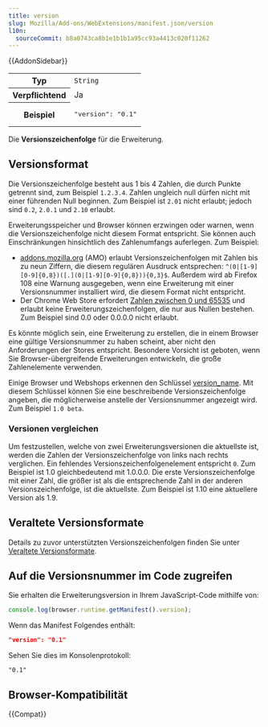```yaml
---
title: version
slug: Mozilla/Add-ons/WebExtensions/manifest.json/version
l10n:
  sourceCommit: b8a0743ca8b1e1b1b1a95cc93a4413c020f11262
---
```


{{AddonSidebar}}

<table class="fullwidth-table standard-table">
  <tbody>
    <tr>
      <th scope="row">Typ</th>
      <td><code>String</code></td>
    </tr>
    <tr>
      <th scope="row">Verpflichtend</th>
      <td>Ja</td>
    </tr>
    <tr>
      <th scope="row">Beispiel</th>
      <td><pre class="brush: json">"version": "0.1"</pre></td>
    </tr>
  </tbody>
</table>

Die **Versionszeichenfolge** für die Erweiterung.

## Versionsformat

Die Versionszeichenfolge besteht aus 1 bis 4 Zahlen, die durch Punkte getrennt sind, zum Beispiel `1.2.3.4`. Zahlen ungleich null dürfen nicht mit einer führenden Null beginnen. Zum Beispiel ist `2.01` nicht erlaubt; jedoch sind `0.2`, `2.0.1` und `2.10` erlaubt.

Erweiterungsspeicher und Browser können erzwingen oder warnen, wenn die Versionszeichenfolge nicht diesem Format entspricht. Sie können auch Einschränkungen hinsichtlich des Zahlenumfangs auferlegen. Zum Beispiel:

- [addons.mozilla.org](https://addons.mozilla.org/) (AMO) erlaubt Versionszeichenfolgen mit Zahlen bis zu neun Ziffern, die diesem regulären Ausdruck entsprechen: `^(0|[1-9][0-9]{0,8})([.](0|[1-9][0-9]{0,8})){0,3}$`. Außerdem wird ab Firefox 108 eine Warnung ausgegeben, wenn eine Erweiterung mit einer Versionsnummer installiert wird, die diesem Format nicht entspricht.
- Der Chrome Web Store erfordert [Zahlen zwischen 0 und 65535](https://developer.chrome.com/docs/extensions/reference/manifest/version) und erlaubt keine Erweiterungszeichenfolgen, die nur aus Nullen bestehen. Zum Beispiel sind 0.0 oder 0.0.0.0 nicht erlaubt.

Es könnte möglich sein, eine Erweiterung zu erstellen, die in einem Browser eine gültige Versionsnummer zu haben scheint, aber nicht den Anforderungen der Stores entspricht. Besondere Vorsicht ist geboten, wenn Sie Browser-übergreifende Erweiterungen entwickeln, die große Zahlenelemente verwenden.

Einige Browser und Webshops erkennen den Schlüssel [version_name](/de/docs/Mozilla/Add-ons/WebExtensions/manifest.json/version_name). Mit diesem Schlüssel können Sie eine beschreibende Versionszeichenfolge angeben, die möglicherweise anstelle der Versionsnummer angezeigt wird. Zum Beispiel `1.0 beta`.

### Versionen vergleichen

Um festzustellen, welche von zwei Erweiterungsversionen die aktuellste ist, werden die Zahlen der Versionszeichenfolge von links nach rechts verglichen. Ein fehlendes Versionszeichenfolgenelement entspricht `0`. Zum Beispiel ist 1.0 gleichbedeutend mit 1.0.0.0. Die erste Versionszeichenfolge mit einer Zahl, die größer ist als die entsprechende Zahl in der anderen Versionszeichenfolge, ist die aktuellste. Zum Beispiel ist 1.10 eine aktuellere Version als 1.9.

## Veraltete Versionsformate

Details zu zuvor unterstützten Versionszeichenfolgen finden Sie unter [Veraltete Versionsformate](/de/docs/Mozilla/Add-ons/WebExtensions/manifest.json/version/format).

## Auf die Versionsnummer im Code zugreifen

Sie erhalten die Erweiterungsversion in Ihrem JavaScript-Code mithilfe von:

```js
console.log(browser.runtime.getManifest().version);
```

Wenn das Manifest Folgendes enthält:

```json
"version": "0.1"
```

Sehen Sie dies im Konsolenprotokoll:

```plain
"0.1"
```

## Browser-Kompatibilität

{{Compat}}

